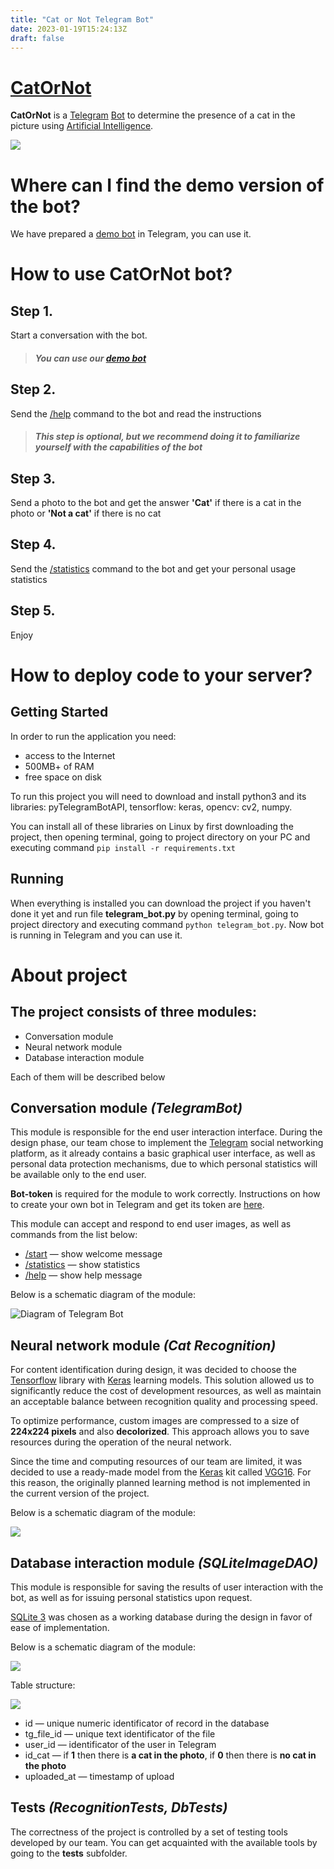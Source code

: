 ```yaml
---
title: "Cat or Not Telegram Bot"
date: 2023-01-19T15:24:13Z
draft: false
---
```


# **[CatOrNot](https://t.me/CatOrNotbot)**

**CatOrNot** is a [Telegram](https://telegram.org/) [Bot](https://core.telegram.org/bots) to determine the presence of a cat in the picture using [Artificial Intelligence](https://en.wikipedia.org/wiki/Artificial_intelligence).

![](/CatOrNot/cat.jpg)

# **Where can I find the demo version of the bot?**

We have prepared a [demo bot](https://t.me/CatOrNotbot) in Telegram, you can use it.

# **How to use CatOrNot bot?**

## Step 1.

Start a conversation with the bot.

> ##### You can use our [demo bot](https://t.me/CatOrNotbot)

## Step 2.

Send the [/help](https://t.me/CatOrNotbot) command to the bot and read the instructions

> ##### This step is optional, but we recommend doing it to familiarize yourself with the capabilities of the bot

## Step 3.

Send a photo to the bot and get the answer **'Cat'** if there is a cat in the photo or **'Not a cat'** if there is no cat

## Step 4.

Send the [/statistics](https://t.me/CatOrNotbot) command to the bot and get your personal usage statistics

## Step 5.

Enjoy

# **How to deploy code to your server?**


## Getting Started

In order to run the application you need:
 - access to the Internet
 - 500MB+ of RAM
 - free space on disk

To run this project you will need to download and install 
python3 and its libraries: pyTelegramBotAPI, tensorflow: 
keras, opencv: cv2, numpy.  

You can install all of these libraries on Linux by first 
downloading the project, then opening terminal, going to 
project directory on your PC and executing command 
`pip install -r requirements.txt`

## Running

When everything is installed you can download the project 
if you haven't done it yet and run file **telegram_bot.py** by
opening terminal, going to project directory and executing command
`python telegram_bot.py`. Now bot is running in Telegram and you 
can use it.

# **About project**

## The project consists of three modules:

- Conversation module
- Neural network module
- Database interaction module

Each of them will be described below

## Conversation module _(TelegramBot)_

This module is responsible for the end user interaction interface. During the design phase, our team chose to implement the [Telegram](https://telegram.org/) social networking platform, as it already contains a basic graphical user interface, as well as personal data protection mechanisms, due to which personal statistics will be available only to the end user.

**Bot-token** is required for the module to work correctly. Instructions on how to create your own bot in Telegram and get its token are [here](https://core.telegram.org/bots/features#creating-a-new-bot).

This module can accept and respond to end user images, as well as commands from the list below:

- [/start](https://t.me/CatOrNotbot) — show welcome message
- [/statistics](https://t.me/CatOrNotbot) — show statistics
- [/help](https://t.me/CatOrNotbot) — show help message

Below is a schematic diagram of the module:

![Diagram of Telegram Bot](/CatOrNot/TelegramBotDiagram.jpg)

## Neural network module _(Cat Recognition)_

For content identification during design, it was decided to choose the [Tensorflow](https://www.tensorflow.org/) library with [Keras](https://keras.io/about/) learning models. This solution allowed us to significantly reduce the cost of development resources, as well as maintain an acceptable balance between recognition quality and processing speed.

To optimize performance, custom images are compressed to a size of **224x224 pixels** and also **decolorized**. This approach allows you to save resources during the operation of the neural network.

Since the time and computing resources of our team are limited, it was decided to use a ready-made model from the [Keras](https://keras.io/about/) kit called [VGG16](https://www.tensorflow.org/api_docs/python/tf/keras/applications/vgg16/VGG16). For this reason, the originally planned learning method is not implemented in the current version of the project.

Below is a schematic diagram of the module:

![](/CatOrNot/CatRecognitionDiagram.jpg)

## Database interaction module _(SQLiteImageDAO)_

This module is responsible for saving the results of user interaction with the bot, as well as for issuing personal statistics upon request.

[SQLite 3](https://www.sqlite.org/) was chosen as a working database during the design in favor of ease of implementation.

Below is a schematic diagram of the module:

![](/CatOrNot/DatabaseDiagram.jpg)

Table structure:

![](/CatOrNot/db_scheme.jpg)

- id — unique numeric identificator of record in the database
- tg_file_id — unique text identificator of the file
- user_id — identificator of the user in Telegram
- id_cat — if **1** then there is **a cat in the photo**, if **0** then there is **no cat in the photo**
- uploaded_at — timestamp of upload

## Tests _(RecognitionTests, DbTests)_

The correctness of the project is controlled by a set of testing tools developed by our team. You can get acquainted with the available tools by going to the **tests** subfolder.